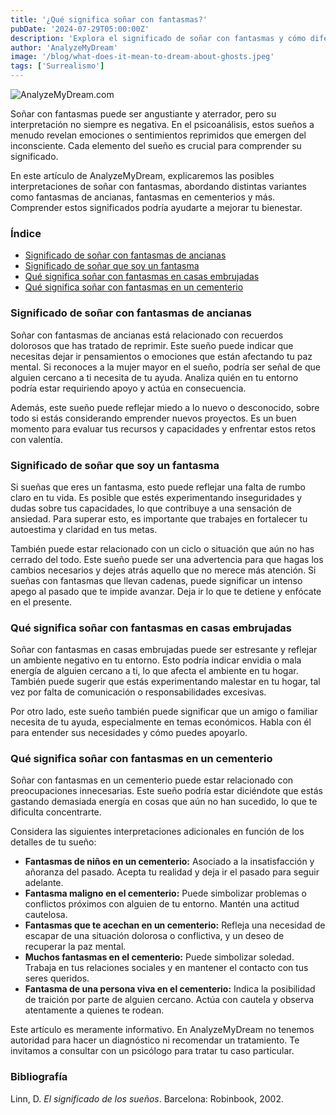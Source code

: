 ```yaml
---
title: '¿Qué significa soñar con fantasmas?'
pubDate: '2024-07-29T05:00:00Z'
description: 'Explora el significado de soñar con fantasmas y cómo diferentes escenarios pueden reflejar aspectos de tus emociones y preocupaciones.'
author: 'AnalyzeMyDream'
image: '/blog/what-does-it-mean-to-dream-about-ghosts.jpeg'
tags: ['Surrealismo']
---
```


![AnalyzeMyDream.com](/blog/what-does-it-mean-to-dream-about-ghosts.jpeg)

Soñar con fantasmas puede ser angustiante y aterrador, pero su interpretación no siempre es negativa. En el psicoanálisis, estos sueños a menudo revelan emociones o sentimientos reprimidos que emergen del inconsciente. Cada elemento del sueño es crucial para comprender su significado.

En este artículo de AnalyzeMyDream, explicaremos las posibles interpretaciones de soñar con fantasmas, abordando distintas variantes como fantasmas de ancianas, fantasmas en cementerios y más. Comprender estos significados podría ayudarte a mejorar tu bienestar.

### Índice

- [Significado de soñar con fantasmas de ancianas](#significado-de-soñar-con-fantasmas-de-ancianas)
- [Significado de soñar que soy un fantasma](#significado-de-soñar-que-soy-un-fantasma)
- [Qué significa soñar con fantasmas en casas embrujadas](#que-significa-soñar-con-fantasmas-en-casas-embrujadas)
- [Qué significa soñar con fantasmas en un cementerio](#que-significa-soñar-con-fantasmas-en-un-cementerio)

### Significado de soñar con fantasmas de ancianas

Soñar con fantasmas de ancianas está relacionado con recuerdos dolorosos que has tratado de reprimir. Este sueño puede indicar que necesitas dejar ir pensamientos o emociones que están afectando tu paz mental. Si reconoces a la mujer mayor en el sueño, podría ser señal de que alguien cercano a ti necesita de tu ayuda. Analiza quién en tu entorno podría estar requiriendo apoyo y actúa en consecuencia.

Además, este sueño puede reflejar miedo a lo nuevo o desconocido, sobre todo si estás considerando emprender nuevos proyectos. Es un buen momento para evaluar tus recursos y capacidades y enfrentar estos retos con valentía.

### Significado de soñar que soy un fantasma

Si sueñas que eres un fantasma, esto puede reflejar una falta de rumbo claro en tu vida. Es posible que estés experimentando inseguridades y dudas sobre tus capacidades, lo que contribuye a una sensación de ansiedad. Para superar esto, es importante que trabajes en fortalecer tu autoestima y claridad en tus metas.

También puede estar relacionado con un ciclo o situación que aún no has cerrado del todo. Este sueño puede ser una advertencia para que hagas los cambios necesarios y dejes atrás aquello que no merece más atención. Si sueñas con fantasmas que llevan cadenas, puede significar un intenso apego al pasado que te impide avanzar. Deja ir lo que te detiene y enfócate en el presente.

### Qué significa soñar con fantasmas en casas embrujadas

Soñar con fantasmas en casas embrujadas puede ser estresante y reflejar un ambiente negativo en tu entorno. Esto podría indicar envidia o mala energía de alguien cercano a ti, lo que afecta el ambiente en tu hogar. También puede sugerir que estás experimentando malestar en tu hogar, tal vez por falta de comunicación o responsabilidades excesivas.

Por otro lado, este sueño también puede significar que un amigo o familiar necesita de tu ayuda, especialmente en temas económicos. Habla con él para entender sus necesidades y cómo puedes apoyarlo.

### Qué significa soñar con fantasmas en un cementerio

Soñar con fantasmas en un cementerio puede estar relacionado con preocupaciones innecesarias. Este sueño podría estar diciéndote que estás gastando demasiada energía en cosas que aún no han sucedido, lo que te dificulta concentrarte.

Considera las siguientes interpretaciones adicionales en función de los detalles de tu sueño:

- **Fantasmas de niños en un cementerio:** Asociado a la insatisfacción y añoranza del pasado. Acepta tu realidad y deja ir el pasado para seguir adelante.
- **Fantasma maligno en el cementerio:** Puede simbolizar problemas o conflictos próximos con alguien de tu entorno. Mantén una actitud cautelosa.
- **Fantasmas que te acechan en un cementerio:** Refleja una necesidad de escapar de una situación dolorosa o conflictiva, y un deseo de recuperar la paz mental.
- **Muchos fantasmas en el cementerio:** Puede simbolizar soledad. Trabaja en tus relaciones sociales y en mantener el contacto con tus seres queridos.
- **Fantasma de una persona viva en el cementerio:** Indica la posibilidad de traición por parte de alguien cercano. Actúa con cautela y observa atentamente a quienes te rodean.

Este artículo es meramente informativo. En AnalyzeMyDream no tenemos autoridad para hacer un diagnóstico ni recomendar un tratamiento. Te invitamos a consultar con un psicólogo para tratar tu caso particular.

### Bibliografía

Linn, D. *El significado de los sueños*. Barcelona: Robinbook, 2002.